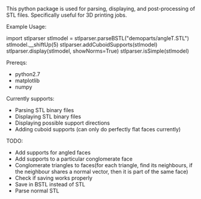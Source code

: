 This python package is used for parsing, displaying, and post-processing of
STL files. Specifically useful for 3D printing jobs.

Example Usage:

import stlparser
    stlmodel = stlparser.parseBSTL("demoparts/angleT.STL")
    stlmodel.__shiftUp(5)
    stlparser.addCuboidSupports(stlmodel)
    stlparser.display(stlmodel, showNorms=True)
    stlparser.isSimple(stlmodel)

Prereqs:
  - python2.7
  - matplotlib
  - numpy

Currently supports:
  - Parsing STL binary files
  - Displaying STL binary files
  - Displaying possible support directions
  - Adding cuboid supports (can only do perfectly flat faces currently)

TODO:
  - Add supports for angled faces
  - Add supports to a particular conglomerate face
  - Conglomerate triangles to faces(for each triangle, find its neighbours, if the neighbour
    shares a normal vector, then it is part of the same face)
  - Check if saving works properly
  - Save in BSTL instead of STL
  - Parse normal STL
